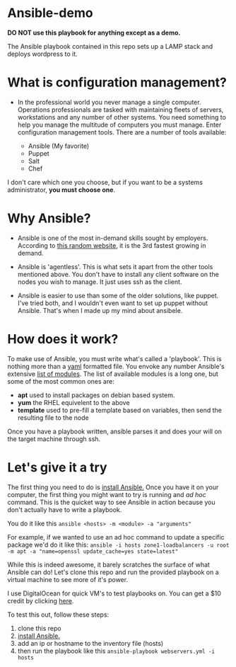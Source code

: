 # Ansible-demo

**DO NOT use this playbook for anything except as a demo.**

The Ansible playbook contained in this repo sets up a LAMP stack and deploys wordpress to it. 

# What is configuration management?

- In the professional world you never manage a single computer. Operations professionals are tasked with maintaining fleets of servers, workstations and
any number of other systems. You need something to help you manage the multitude of computers you must manage. Enter configuration management tools. 
There are a number of tools available:
	
	- Ansible (My favorite)
	- Puppet
	- Salt
	- Chef

I don't care which one you choose, but if you want to be a systems administrator, **you must choose one**.

# Why Ansible?

- Ansible is one of the most in-demand skills sought by employers.
According to [this random website](http://media.dice.com/report/april-2015-fastest-trending-skills/), it is the 3rd fastest growing in demand. 

- Ansible is 'agentless'. This is what sets it apart from the other tools mentioned above. You don't have to install any client software on the nodes
you wish to manage. It just uses ssh as the client. 

- Ansible is easier to use than some of the older solutions, like puppet. I've tried both, and I wouldn't even want to set up puppet without Ansible.
That's when I made up my mind about ansibele. 

# How does it work?

To make use of Ansible, you must write what's called a 'playbook'. This is nothing more than a [yaml](http://docs.ansible.com/YAMLSyntax.html) formatted file. 
You envoke any number Ansible's extensive [list of modules](http://docs.ansible.com/modules_by_category.html). 
The list of available modules is a long one, but some of the most common ones are:

- __apt__ used to install packages on debian based system.
- __yum__ the RHEL equivelent to the above
- __template__ used to pre-fill a template based on variables, then send the resulting file to the node

Once you have a playbook written, ansible parses it and does your will on the target machine through ssh.

# Let's give it a try

The first thing you need to do is [install Ansible.](http://docs.ansible.com/intro_installation.html)
Once you have it on your computer, the first thing you might want to try is running and _ad hoc_ command. 
This is the quicket way to see Ansible in action because you don't actually have to write a playbook. 

You do it like this `ansible <hosts> -m <module> -a "arguments"`

For example, if we wanted to use an ad hoc command to update a specific package we'd do it like this:
`ansible -i hosts zone1-loadbalancers -u root -m apt -a "name=openssl update_cache=yes state=latest"`

While this is indeed awesome, it barely scratches the surface of what Ansible can do! Let's clone this repo and run the provided playbook on a virtual machine to see more of it's power. 

I use DigitalOcean for quick VM's to test playbooks on. You can get a $10 credit by clicking [here](https://www.digitalocean.com/?refcode=2b1b2cf6c56b).

To test this out, follow these steps:

1. clone this repo
1. [install Ansible.](http://docs.ansible.com/intro_installation.html)
1. add an ip or hostname to the inventory file (hosts)
1. then run the playbook like this `ansible-playbook webservers.yml -i hosts`
